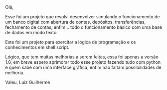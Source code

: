 Olá,

Esse foi um projeto que resolvi desenvolver simulando o funcionamento de um banco digital com abertura de contas,
depósitos, transferências, fechamento de contas, enfim... todo o funcionamento básico com uma base de dados em modo texto.

Este foi um projeto para exercitar a lógica de programação e os conhecimentos em shell script.

Lógico, que tem muitas melhorias a serem feitas, essa foi apenas a versão 1.0, em breve espero aprimorar todo esse projeto fazendo tudo com python
e quem sabe com uma interface gráfica, enfim não faltam possibilidades de melhoria.

Valeu, Luiz Guilherme
